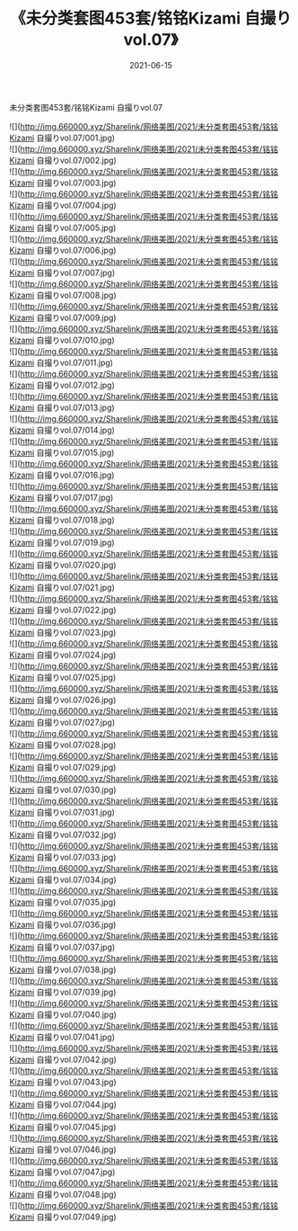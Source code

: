 ﻿---
layout: post
title:  《未分类套图453套/铭铭Kizami 自撮りvol.07》
date:   2021-06-15
img: http://img.660000.xyz/Sharelink/网络美图/2021/未分类套图453套/铭铭Kizami 自撮りvol.07/000.jpg
categories: [美女, 清纯, 唯美]
---

未分类套图453套/铭铭Kizami 自撮りvol.07

 ![](http://img.660000.xyz/Sharelink/网络美图/2021/未分类套图453套/铭铭Kizami 自撮りvol.07/001.jpg) <br>![](http://img.660000.xyz/Sharelink/网络美图/2021/未分类套图453套/铭铭Kizami 自撮りvol.07/002.jpg) <br>![](http://img.660000.xyz/Sharelink/网络美图/2021/未分类套图453套/铭铭Kizami 自撮りvol.07/003.jpg) <br>![](http://img.660000.xyz/Sharelink/网络美图/2021/未分类套图453套/铭铭Kizami 自撮りvol.07/004.jpg) <br>![](http://img.660000.xyz/Sharelink/网络美图/2021/未分类套图453套/铭铭Kizami 自撮りvol.07/005.jpg) <br>![](http://img.660000.xyz/Sharelink/网络美图/2021/未分类套图453套/铭铭Kizami 自撮りvol.07/006.jpg) <br>![](http://img.660000.xyz/Sharelink/网络美图/2021/未分类套图453套/铭铭Kizami 自撮りvol.07/007.jpg) <br>![](http://img.660000.xyz/Sharelink/网络美图/2021/未分类套图453套/铭铭Kizami 自撮りvol.07/008.jpg) <br>![](http://img.660000.xyz/Sharelink/网络美图/2021/未分类套图453套/铭铭Kizami 自撮りvol.07/009.jpg) <br>![](http://img.660000.xyz/Sharelink/网络美图/2021/未分类套图453套/铭铭Kizami 自撮りvol.07/010.jpg) <br>![](http://img.660000.xyz/Sharelink/网络美图/2021/未分类套图453套/铭铭Kizami 自撮りvol.07/011.jpg) <br>![](http://img.660000.xyz/Sharelink/网络美图/2021/未分类套图453套/铭铭Kizami 自撮りvol.07/012.jpg) <br>![](http://img.660000.xyz/Sharelink/网络美图/2021/未分类套图453套/铭铭Kizami 自撮りvol.07/013.jpg) <br>![](http://img.660000.xyz/Sharelink/网络美图/2021/未分类套图453套/铭铭Kizami 自撮りvol.07/014.jpg) <br>![](http://img.660000.xyz/Sharelink/网络美图/2021/未分类套图453套/铭铭Kizami 自撮りvol.07/015.jpg) <br>![](http://img.660000.xyz/Sharelink/网络美图/2021/未分类套图453套/铭铭Kizami 自撮りvol.07/016.jpg) <br>![](http://img.660000.xyz/Sharelink/网络美图/2021/未分类套图453套/铭铭Kizami 自撮りvol.07/017.jpg) <br>![](http://img.660000.xyz/Sharelink/网络美图/2021/未分类套图453套/铭铭Kizami 自撮りvol.07/018.jpg) <br>![](http://img.660000.xyz/Sharelink/网络美图/2021/未分类套图453套/铭铭Kizami 自撮りvol.07/019.jpg) <br>![](http://img.660000.xyz/Sharelink/网络美图/2021/未分类套图453套/铭铭Kizami 自撮りvol.07/020.jpg) <br>![](http://img.660000.xyz/Sharelink/网络美图/2021/未分类套图453套/铭铭Kizami 自撮りvol.07/021.jpg) <br>![](http://img.660000.xyz/Sharelink/网络美图/2021/未分类套图453套/铭铭Kizami 自撮りvol.07/022.jpg) <br>![](http://img.660000.xyz/Sharelink/网络美图/2021/未分类套图453套/铭铭Kizami 自撮りvol.07/023.jpg) <br>![](http://img.660000.xyz/Sharelink/网络美图/2021/未分类套图453套/铭铭Kizami 自撮りvol.07/024.jpg) <br>![](http://img.660000.xyz/Sharelink/网络美图/2021/未分类套图453套/铭铭Kizami 自撮りvol.07/025.jpg) <br>![](http://img.660000.xyz/Sharelink/网络美图/2021/未分类套图453套/铭铭Kizami 自撮りvol.07/026.jpg) <br>![](http://img.660000.xyz/Sharelink/网络美图/2021/未分类套图453套/铭铭Kizami 自撮りvol.07/027.jpg) <br>![](http://img.660000.xyz/Sharelink/网络美图/2021/未分类套图453套/铭铭Kizami 自撮りvol.07/028.jpg) <br>![](http://img.660000.xyz/Sharelink/网络美图/2021/未分类套图453套/铭铭Kizami 自撮りvol.07/029.jpg) <br>![](http://img.660000.xyz/Sharelink/网络美图/2021/未分类套图453套/铭铭Kizami 自撮りvol.07/030.jpg) <br>![](http://img.660000.xyz/Sharelink/网络美图/2021/未分类套图453套/铭铭Kizami 自撮りvol.07/031.jpg) <br>![](http://img.660000.xyz/Sharelink/网络美图/2021/未分类套图453套/铭铭Kizami 自撮りvol.07/032.jpg) <br>![](http://img.660000.xyz/Sharelink/网络美图/2021/未分类套图453套/铭铭Kizami 自撮りvol.07/033.jpg) <br>![](http://img.660000.xyz/Sharelink/网络美图/2021/未分类套图453套/铭铭Kizami 自撮りvol.07/034.jpg) <br>![](http://img.660000.xyz/Sharelink/网络美图/2021/未分类套图453套/铭铭Kizami 自撮りvol.07/035.jpg) <br>![](http://img.660000.xyz/Sharelink/网络美图/2021/未分类套图453套/铭铭Kizami 自撮りvol.07/036.jpg) <br>![](http://img.660000.xyz/Sharelink/网络美图/2021/未分类套图453套/铭铭Kizami 自撮りvol.07/037.jpg) <br>![](http://img.660000.xyz/Sharelink/网络美图/2021/未分类套图453套/铭铭Kizami 自撮りvol.07/038.jpg) <br>![](http://img.660000.xyz/Sharelink/网络美图/2021/未分类套图453套/铭铭Kizami 自撮りvol.07/039.jpg) <br>![](http://img.660000.xyz/Sharelink/网络美图/2021/未分类套图453套/铭铭Kizami 自撮りvol.07/040.jpg) <br>![](http://img.660000.xyz/Sharelink/网络美图/2021/未分类套图453套/铭铭Kizami 自撮りvol.07/041.jpg) <br>![](http://img.660000.xyz/Sharelink/网络美图/2021/未分类套图453套/铭铭Kizami 自撮りvol.07/042.jpg) <br>![](http://img.660000.xyz/Sharelink/网络美图/2021/未分类套图453套/铭铭Kizami 自撮りvol.07/043.jpg) <br>![](http://img.660000.xyz/Sharelink/网络美图/2021/未分类套图453套/铭铭Kizami 自撮りvol.07/044.jpg) <br>![](http://img.660000.xyz/Sharelink/网络美图/2021/未分类套图453套/铭铭Kizami 自撮りvol.07/045.jpg) <br>![](http://img.660000.xyz/Sharelink/网络美图/2021/未分类套图453套/铭铭Kizami 自撮りvol.07/046.jpg) <br>![](http://img.660000.xyz/Sharelink/网络美图/2021/未分类套图453套/铭铭Kizami 自撮りvol.07/047.jpg) <br>![](http://img.660000.xyz/Sharelink/网络美图/2021/未分类套图453套/铭铭Kizami 自撮りvol.07/048.jpg) <br>![](http://img.660000.xyz/Sharelink/网络美图/2021/未分类套图453套/铭铭Kizami 自撮りvol.07/049.jpg) <br>
